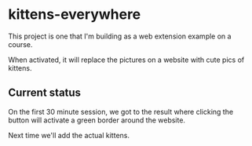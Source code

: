 # kittens-everywhere

This project is one that I'm building as a web extension example on a course.

When activated, it will replace the pictures on a website with cute pics of kittens.

## Current status

On the first 30 minute session, we got to the result where clicking the button will activate a green border around the website.

Next time we'll add the actual kittens.